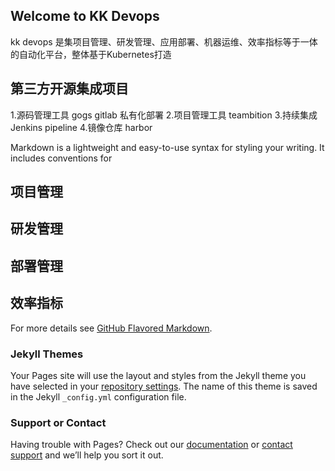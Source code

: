 ## Welcome to KK Devops

kk devops 是集项目管理、研发管理、应用部署、机器运维、效率指标等于一体的自动化平台，整体基于Kubernetes打造

## 第三方开源集成项目
1.源码管理工具 gogs gitlab 私有化部署
2.项目管理工具 teambition 
3.持续集成     Jenkins pipeline
4.镜像仓库     harbor

Markdown is a lightweight and easy-to-use syntax for styling your writing. It includes conventions for



## 项目管理
## 研发管理
## 部署管理
## 效率指标


For more details see [GitHub Flavored Markdown](https://guides.github.com/features/mastering-markdown/).

### Jekyll Themes

Your Pages site will use the layout and styles from the Jekyll theme you have selected in your [repository settings](https://github.com/kanouken/kk-devops/settings). The name of this theme is saved in the Jekyll `_config.yml` configuration file.

### Support or Contact

Having trouble with Pages? Check out our [documentation](https://help.github.com/categories/github-pages-basics/) or [contact support](https://github.com/contact) and we’ll help you sort it out.
